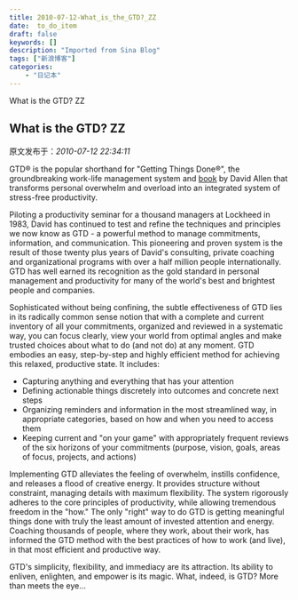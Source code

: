 ```yaml
---
title: 2010-07-12-What_is_the_GTD?_ZZ
date:  to_do_item
draft: false
keywords: []
description: "Imported from Sina Blog"
tags: ["新浪博客"]
categories: 
    - "日记本"
---
```

What is the GTD? ZZ
## What is the GTD? ZZ

 原文发布于：*2010-07-12 22:34:11*

GTD&reg; is the popular shorthand for "Getting Things
Done&reg;", the groundbreaking work-life management system
and [
book](https&#58;//secure.davidco.com/store/catalog/Getting-Things-Done-Paperback-Save-40-p-16175.php) by David Allen that transforms personal overwhelm and
overload into an integrated system of stress-free productivity.

Piloting a productivity seminar for a thousand managers at
Lockheed in 1983, David has continued to test and refine the
techniques and principles we now know as GTD - a powerful method to
manage commitments, information, and communication. This pioneering
and proven system is the result of those twenty plus years of
David's consulting, private coaching and organizational programs
with over a half million people internationally. GTD has well
earned its recognition as the gold standard in personal management
and productivity for many of the world's best and brightest people
and companies.

Sophisticated without being confining, the subtle effectiveness
of GTD lies in its radically common sense notion that with a
complete and current inventory of all your commitments, organized
and reviewed in a systematic way, you can focus clearly, view your
world from optimal angles and make trusted choices about what to do
(and not do) at any moment. GTD embodies an easy, step-by-step and
highly efficient method for achieving this relaxed, productive
state. It includes&#58;

- Capturing anything and everything that has your attention
- Defining actionable things discretely into outcomes and
concrete next steps
- Organizing reminders and information in the most streamlined
way, in appropriate categories, based on how and when you need to
access them
- Keeping current and "on your game" with appropriately frequent
reviews of the six horizons of your commitments (purpose, vision,
goals, areas of focus, projects, and actions)

Implementing GTD alleviates the feeling of overwhelm, instills
confidence, and releases a flood of creative energy. It provides
structure without constraint, managing details with maximum
flexibility. The system rigorously adheres to the core principles
of productivity, while allowing tremendous freedom in the "how."
The only "right" way to do GTD is getting meaningful things done
with truly the least amount of invested attention and energy.
Coaching thousands of people, where they work, about their work,
has informed the GTD method with the best practices of how to work
(and live), in that most efficient and productive way.

GTD's simplicity, flexibility, and immediacy are its attraction.
Its ability to enliven, enlighten, and empower is its magic. What,
indeed, is GTD? More than meets the eye...



